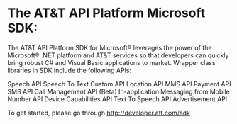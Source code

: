 The AT&amp;T API Platform Microsoft SDK:
=======================================

The AT&amp;T API Platform SDK for Microsoft® leverages the power of the Microsoft® .NET platform 
and AT&amp;T services so that developers can quickly bring robust C# and Visual Basic applications to market.
Wrapper class libraries in SDK include the following APIs:

Speech API
Speech To Text Custom API
Location API
MMS API
Payment API
SMS API
Call Management API (Beta)
In-application Messaging from Mobile Number API
Device Capabilities API
Text To Speech API
Advertisement API

To get started, please go through http://developer.att.com/sdk
